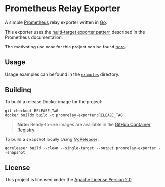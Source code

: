 # Prometheus Relay Exporter

A simple [Prometheus](https://prometheus.io/) relay exporter written in [Go](https://go.dev/).

This exporter uses the [multi-target exporter pattern](https://prometheus.io/docs/guides/multi-target-exporter/)
described in the Prometheus documentation.

The motivating use case for this project can be found [here](use-case.md).

## Usage

Usage examples can be found in the [`examples`](examples/) directory.

## Building

To build a release Docker image for the project:
```
git checkout RELEASE_TAG
docker buildx build -t promrelay-exporter:RELEASE_TAG .
```

> **Note:** Ready-to-use images are available in the
> [GitHub Container Registry](https://github.com/users/hhromic/packages/container/package/promrelay-exporter).

To build a snapshot locally Using [GoReleaser](https://goreleaser.com/):
```
goreleaser build --clean --single-target --output promrelay-exporter --snapshot
```

## License

This project is licensed under the [Apache License Version 2.0](LICENSE).
